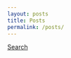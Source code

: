 ```yaml
---
layout: posts
title: Posts
permalink: /posts/
---
```


<a href="/posts/search/" class="btn btn--primary">Search</a>

